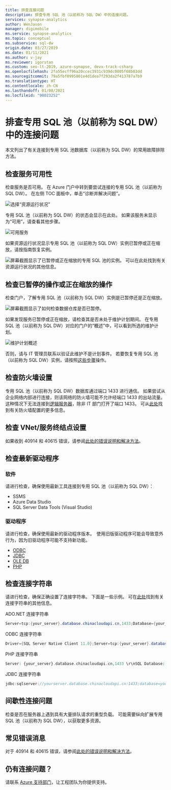 ```yaml
---
title: 排查连接问题
description: 排查专用 SQL 池（以前称为 SQL DW）中的连接问题。
services: synapse-analytics
author: WenJason
manager: digimobile
ms.service: synapse-analytics
ms.topic: conceptual
ms.subservice: sql-dw
origin.date: 03/27/2019
ms.date: 01/11/2021
ms.author: v-jay
ms.reviewer: igorstan
ms.custom: seo-lt-2019, azure-synapse, devx-track-csharp
ms.openlocfilehash: 2fa55ecff96a20ccec3931c939dc0805f68b03dd
ms.sourcegitcommit: 79a5fbf0995801e4d1dea7f293da2f413787a7b9
ms.translationtype: HT
ms.contentlocale: zh-CN
ms.lasthandoff: 01/08/2021
ms.locfileid: "98023252"
---
```

# <a name="troubleshooting-connectivity-issues-in-dedicated-sql-pool-formerly-sql-dw"></a>排查专用 SQL 池（以前称为 SQL DW）中的连接问题

本文列出了有关连接到专用 SQL 池数据库（以前称为 SQL DW）的常用故障排除方法。

## <a name="check-service-availability"></a>检查服务可用性

检查服务是否可用。 在 Azure 门户中转到要尝试连接的专用 SQL 池（以前称为 SQL DW）。 在左侧 TOC 面板中，单击“诊断并解决问题”。

![选择“资源运行状况”](./media/sql-data-warehouse-troubleshoot-connectivity/diagnostics-link.png)

专用 SQL 池（以前称为 SQL DW）的状态会显示在此处。 如果该服务未显示为“可用”，请查看其他步骤。

![可用服务](./media/sql-data-warehouse-troubleshoot-connectivity/resource-health.png)

如果资源运行状况显示专用 SQL 池（以前称为 SQL DW）实例已暂停或正在缩放，请按指南恢复实例。

![屏幕截图显示了已暂停或正在缩放的专用 SQL 池的实例。](./media/sql-data-warehouse-troubleshoot-connectivity/resource-health-pausing.png)
可以在此处找到有关资源运行状况的其他信息。

## <a name="check-for-paused-or-scaling-operation"></a>检查已暂停的操作或正在缩放的操作

检查门户，了解专用 SQL 池（以前称为 SQL DW）实例是已暂停还是正在缩放。

![屏幕截图显示了如何检查数据仓库是否已暂停。](./media/sql-data-warehouse-troubleshoot-connectivity/overview-paused.png)

如果发现服务已暂停或正在缩放，请检查其是否未处于维护计划期间。 在专用 SQL 池（以前称为 SQL DW）对应的门户的“概述”中，可以看到所选的维护计划。

![维护计划概述](./media/sql-data-warehouse-troubleshoot-connectivity/overview-maintance-schedule.png)

否则，请与 IT 管理员联系以验证此维护不是计划事件。 若要恢复专用 SQL 池（以前称为 SQL DW）实例，请按照[这些步骤](pause-and-resume-compute-portal.md)操作。

## <a name="check-your-firewall-settings"></a>检查防火墙设置

专用 SQL 池（以前称为 SQL DW）数据库通过端口 1433 进行通信。 如果尝试从企业网络内部进行连接，则该网络的防火墙可能不允许经端口 1433 的出站流量。 这种情况下无法连接到[逻辑服务器](../../azure-sql/database/logical-servers.md)，除非 IT 部门打开了端口 1433。 可从[此处](../../azure-sql/database/firewall-configure.md?toc=/synapse-analytics/sql-data-warehouse/toc.json&bc=/synapse-analytics/sql-data-warehouse/breadcrumb/toc.json#create-and-manage-ip-firewall-rules)找到有关防火墙配置的更多信息。

## <a name="check-your-vnetservice-endpoint-settings"></a>检查 VNet/服务终结点设置

如果收到 40914 和 40615 错误，请参阅[此处的错误说明和解决方法](../../azure-sql/database/vnet-service-endpoint-rule-overview.md?toc=/synapse-analytics/sql-data-warehouse/toc.json&bc=/synapse-analytics/sql-data-warehouse/breadcrumb/toc.json#errors-40914-and-40615)。

## <a name="check-for-the-latest-drivers"></a>检查最新驱动程序

### <a name="software"></a>软件

请进行检查，确保使用最新工具连接到专用 SQL 池（以前称为 SQL DW）：

- SSMS
- Azure Data Studio
- SQL Server Data Tools (Visual Studio)

### <a name="drivers"></a>驱动程序

请进行检查，确保使用最新的驱动程序版本。  使用旧版驱动程序可能会导致意外行为，因为旧驱动程序可能不支持新功能。

- [ODBC](https://docs.microsoft.com/sql/connect/odbc/download-odbc-driver-for-sql-server?toc=/synapse-analytics/sql-data-warehouse/toc.json&bc=/synapse-analytics/sql-data-warehouse/breadcrumb/toc.json&view=azure-sqldw-latest)
- [JDBC](https://docs.microsoft.com/sql/connect/jdbc/download-microsoft-jdbc-driver-for-sql-server?toc=/synapse-analytics/sql-data-warehouse/toc.json&bc=/synapse-analytics/sql-data-warehouse/breadcrumb/toc.json&view=azure-sqldw-latest)
- [OLE DB](https://docs.microsoft.com/sql/connect/oledb/download-oledb-driver-for-sql-server?toc=/synapse-analytics/sql-data-warehouse/toc.json&bc=/synapse-analytics/sql-data-warehouse/breadcrumb/toc.json&view=azure-sqldw-latest)
- [PHP](https://docs.microsoft.com/sql/connect/php/download-drivers-php-sql-server?toc=/synapse-analytics/sql-data-warehouse/toc.json&bc=/synapse-analytics/sql-data-warehouse/breadcrumb/toc.json&view=azure-sqldw-latest)

## <a name="check-your-connection-string"></a>检查连接字符串

请进行检查，确保正确设置了连接字符串。  下面是一些示例。  可在[此处](sql-data-warehouse-connection-strings.md)找到有关连接字符串的其他信息。

ADO.NET 连接字符串

```csharp
Server=tcp:{your_server}.database.chinacloudapi.cn,1433;Database={your_database};User ID={your_user_name};Password={your_password_here};Encrypt=True;TrustServerCertificate=False;Connection Timeout=30;
```

ODBC 连接字符串

```csharp
Driver={SQL Server Native Client 11.0};Server=tcp:{your_server}.database.chinacloudapi.cn,1433;Database={your_database};Uid={your_user_name};Pwd={your_password_here};Encrypt=yes;TrustServerCertificate=no;Connection Timeout=30;
```

PHP 连接字符串

```PHP
Server: {your_server}.database.chinacloudapi.cn,1433 \r\nSQL Database: {your_database}\r\nUser Name: {your_user_name}\r\n\r\nPHP Data Objects(PDO) Sample Code:\r\n\r\ntry {\r\n   $conn = new PDO ( \"sqlsrv:server = tcp:{your_server}.database.chinacloudapi.cn,1433; Database = {your_database}\", \"{your_user_name}\", \"{your_password_here}\");\r\n    $conn->setAttribute( PDO::ATTR_ERRMODE, PDO::ERRMODE_EXCEPTION );\r\n}\r\ncatch ( PDOException $e ) {\r\n   print( \"Error connecting to SQL Server.\" );\r\n   die(print_r($e));\r\n}\r\n\rSQL Server Extension Sample Code:\r\n\r\n$connectionInfo = array(\"UID\" => \"{your_user_name}\", \"pwd\" => \"{your_password_here}\", \"Database\" => \"{your_database}\", \"LoginTimeout\" => 30, \"Encrypt\" => 1, \"TrustServerCertificate\" => 0);\r\n$serverName = \"tcp:{your_server}.database.chinacloudapi.cn,1433\";\r\n$conn = sqlsrv_connect($serverName, $connectionInfo);
```

JDBC 连接字符串

```Java
jdbc:sqlserver://yourserver.database.chinacloudapi.cn:1433;database=yourdatabase;user={your_user_name};password={your_password_here};encrypt=true;trustServerCertificate=false;hostNameInCertificate=*.database.chinacloudapi.cn;loginTimeout=30;
```

## <a name="intermittent-connection-issues"></a>间歇性连接问题

检查是否在服务器上遇到具有大量排队请求的重型负载。 可能需要纵向扩展专用 SQL 池（以前称为 SQL DW），以获取更多资源。

## <a name="common-error-messages"></a>常见错误消息

对于 40914 和 40615 错误，请参阅[此处的错误说明和解决方法](../../azure-sql/database/vnet-service-endpoint-rule-overview.md?toc=/synapse-analytics/sql-data-warehouse/toc.json&bc=/synapse-analytics/sql-data-warehouse/breadcrumb/toc.json#errors-40914-and-40615)。

## <a name="still-having-connectivity-issues"></a>仍有连接问题？

请联系 [Azure 支持部门](https://support.azure.cn/zh-cn/support/contact)，让工程团队为你提供支持。
